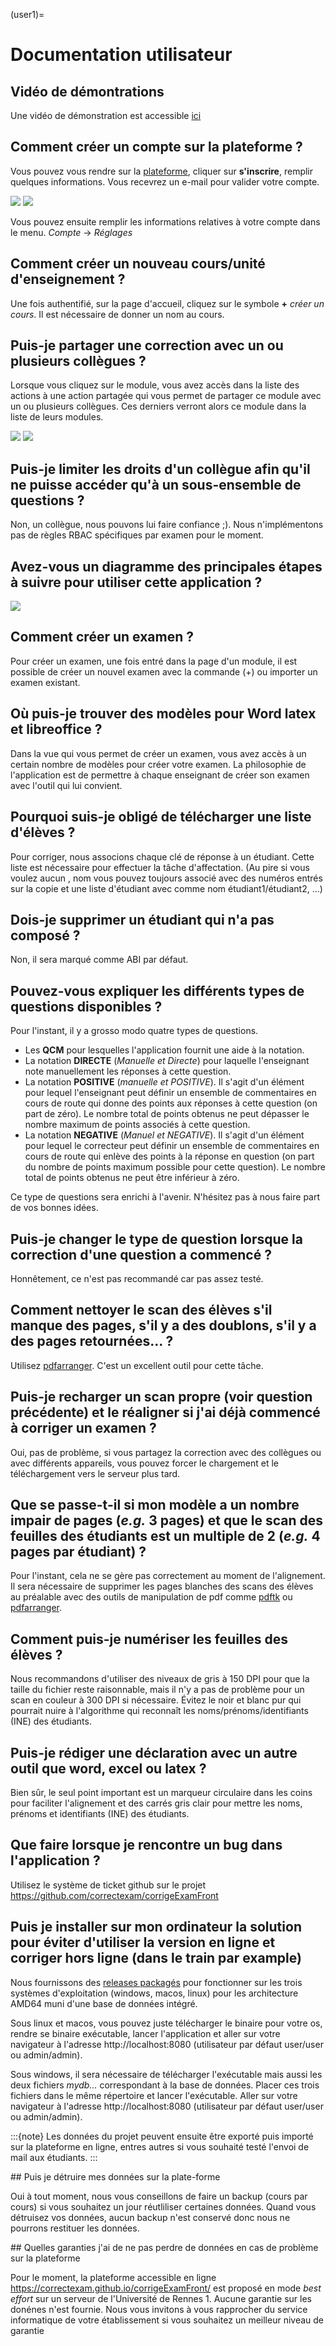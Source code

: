(user1)=
# Documentation utilisateur

## Vidéo de démontrations

Une vidéo de démonstration est accessible [ici](https://www.youtube.com/watch?v=bYTBlTg37RM&t)


## Comment créer un compte sur la plateforme ?

Vous pouvez vous rendre sur la [plateforme](https://correctexam.github.io/corrigeExamFront/), cliquer sur **s'inscrire**, remplir quelques informations. Vous recevrez un e-mail pour valider votre compte.

![](Register.png)
![](Register1.png)

Vous pouvez ensuite remplir les informations relatives à votre compte dans le menu. *Compte* -> *Réglages*


## Comment créer un nouveau cours/unité d'enseignement ?

Une fois authentifié, sur la page d'accueil, cliquez sur le symbole **+** *créer un cours*.
Il est nécessaire de donner un nom au cours.


## Puis-je partager une correction avec un ou plusieurs collègues ?

Lorsque vous cliquez sur le module, vous avez accès dans la liste des actions à une action partagée qui vous permet de partager ce module avec un ou plusieurs collègues. Ces derniers verront alors ce module dans la liste de leurs modules.

![](share.png)
![](share1.png)

## Puis-je limiter les droits d'un collègue afin qu'il ne puisse accéder qu'à un sous-ensemble de questions ?

Non, un collègue, nous pouvons lui faire confiance ;). Nous n'implémentons pas de règles RBAC spécifiques par examen pour le moment.

## Avez-vous un diagramme des principales étapes à suivre pour utiliser cette application ?

![](./ScanExam.png)



## Comment créer un examen ?

Pour créer un examen, une fois entré dans la page d'un module, il est possible de créer un nouvel examen avec la commande (+) ou importer un examen existant. 

## Où puis-je trouver des modèles pour Word latex et libreoffice ?

Dans la vue qui vous permet de créer un examen, vous avez accès à un certain nombre de modèles pour créer votre examen. La philosophie de l'application est de permettre à chaque enseignant de créer son examen avec l'outil qui lui convient.


## Pourquoi suis-je obligé de télécharger une liste d'élèves ?

Pour corriger, nous associons chaque clé de réponse à un étudiant. Cette liste est nécessaire pour effectuer la tâche d'affectation. (Au pire si vous voulez aucun , nom vous pouvez toujours associé avec des numéros entrés sur la copie et une liste d'étudiant avec comme nom étudiant1/étudiant2, ...)

## Dois-je supprimer un étudiant qui n'a pas composé ? 

Non, il sera marqué comme ABI par défaut. 

## Pouvez-vous expliquer les différents types de questions disponibles ?

Pour l'instant, il y a grosso modo quatre types de questions. 

- Les **QCM** pour lesquelles l'application fournit une aide à la notation. 
- La notation **DIRECTE** (*Manuelle et Directe*) pour laquelle l'enseignant note manuellement les réponses à cette question. 
- La notation **POSITIVE** (*manuelle et POSITIVE*). Il s'agit d'un élément pour lequel l'enseignant peut définir un ensemble de commentaires en cours de route qui donne des points aux réponses à cette question (on part de zéro). Le nombre total de points obtenus ne peut dépasser le nombre maximum de points associés à cette question.
- La notation **NEGATIVE** (*Manuel et NEGATIVE*). Il s'agit d'un élément pour lequel le correcteur peut définir un ensemble de commentaires en cours de route qui enlève des points à la réponse en question (on part du nombre de points maximum possible pour cette question). Le nombre total de points obtenus ne peut être inférieur à zéro.

Ce type de questions sera enrichi à l'avenir. N'hésitez pas à nous faire part de vos bonnes idées.

## Puis-je changer le type de question lorsque la correction d'une question a commencé ?

Honnêtement, ce n'est pas recommandé car pas assez testé.

## Comment nettoyer le scan des élèves s'il manque des pages, s'il y a des doublons, s'il y a des pages retournées... ?

Utilisez [pdfarranger](https://github.com/pdfarranger/pdfarranger). C'est un excellent outil pour cette tâche.

## Puis-je recharger un scan propre (voir question précédente) et le réaligner si j'ai déjà commencé à corriger un examen ?

Oui, pas de problème, si vous partagez la correction avec des collègues ou avec différents appareils, vous pouvez forcer le chargement et le téléchargement vers le serveur plus tard. 

## Que se passe-t-il si mon modèle a un nombre impair de pages (*e.g.* 3 pages) et que le scan des feuilles des étudiants est un multiple de 2 (*e.g.* 4 pages par étudiant) ?

Pour l'instant, cela ne se gère pas correctement au moment de l'alignement. Il sera nécessaire de supprimer les pages blanches des scans des élèves au préalable avec des outils de manipulation de pdf comme [pdftk](https://www.pdflabs.com/tools/pdftk-the-pdf-toolkit/) ou [pdfarranger](https://github.com/pdfarranger/pdfarranger).

## Comment puis-je numériser les feuilles des élèves ?

Nous recommandons d'utiliser des niveaux de gris à 150 DPI pour que la taille du fichier reste raisonnable, mais il n'y a pas de problème pour un scan en couleur à 300 DPI si nécessaire. Évitez le noir et blanc pur qui pourrait nuire à l'algorithme qui reconnaît les noms/prénoms/identifiants (INE) des étudiants.



## Puis-je rédiger une déclaration avec un autre outil que word, excel ou latex ?

Bien sûr, le seul point important est un marqueur circulaire dans les coins pour faciliter l'alignement et des carrés gris clair pour mettre les noms, prénoms et identifiants (INE) des étudiants. 

## Que faire lorsque je rencontre un bug dans l'application ?

Utilisez le système de ticket github sur le projet https://github.com/correctexam/corrigeExamFront

## Puis je installer sur mon ordinateur la solution pour éviter d'utiliser la version en ligne et corriger hors ligne (dans le train par example)


Nous fournissons des [releases packagés](https://github.com/correctexam/corrigeExamBack/releases) pour fonctionner sur les trois systèmes d'exploitation (windows, macos, linux) pour les architecture AMD64 muni d'une base de données intégré. 

Sous linux et macos, vous pouvez juste télécharger le binaire pour votre os, rendre se binaire exécutable, lancer l'application et aller sur votre navigateur à l'adresse http://localhost:8080 (utilisateur par défaut user/user ou admin/admin).

Sous windows, il sera nécessaire de télécharger l'exécutable mais aussi les deux fichiers *mydb...* correspondant à la base de données. Placer ces trois fichiers dans le même répertoire et lancer l'exécutable.  Aller sur votre navigateur à l'adresse http://localhost:8080 (utilisateur par défaut user/user ou admin/admin).

:::{note}
Les données du projet peuvent ensuite être exporté puis importé sur la plateforme en ligne, entres autres si vous souhaité testé l'envoi de mail aux étudiants.
:::

## Puis je détruire mes données sur la plate-forme

Oui à tout moment, nous vous conseillons de faire un backup (cours par cours) si vous souhaitez un jour réutliliser certaines données. Quand vous détruisez vos données, aucun backup n'est conservé donc nous ne pourrons restituer les données. 

## Quelles garanties j'ai de ne pas perdre de données en cas de problème sur la plateforme 

Pour le moment, la plateforme accessible en ligne https://correctexam.github.io/corrigeExamFront/ est proposé en mode *best effort* sur un serveur de l'Université de Rennes 1. Aucune garantie sur les donénes n'est fournie. Nous vous invitons à vous rapprocher du service informatique de votre établissement si vous souhaitez un meilleur niveau de garantie

